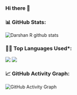### Hi there 👋

<!--   Stats -->
### 📊 GitHub Stats:
![Darshan R github stats](https://github-readme-stats.vercel.app/api?username=haicao2805&theme=nord&show_icons=true&count_private=true)
  
  
<!--   Top Languages Using -->
### 👨‍💻 Top Languages Used*:
![](https://github-profile-summary-cards.vercel.app/api/cards/repos-per-language?username=haicao2805&theme=nord_dark)
![](https://github-profile-summary-cards.vercel.app/api/cards/most-commit-language?username=haicao2805&theme=nord_dark)


<!--   GitHub stats graph -->
### 📈 GitHub Activity Graph:
 ![GitHub Activity Graph](https://activity-graph.herokuapp.com/graph?username=haicao2805&theme=github)
